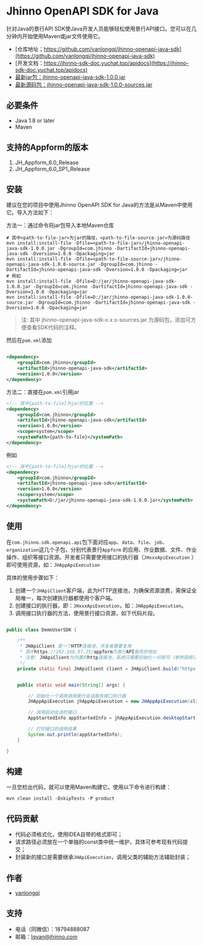 # Jhinno OpenAPI SDK for Java

针对Java的景行API SDK使Java开发人员能够轻松使用景行API接口。您可以在几分钟内开始使用Maven或jar文件使用它。

- [仓库地址；https://github.com/yanlongqi/jhinno-openapi-java-sdk](https://github.com/yanlongqi/jhinno-openapi-java-sdk)
- [开发文档：https://jhinno-sdk-doc.yuchat.top/apidocs](https://jhinno-sdk-doc.yuchat.top/apidocs)
- [最新jar包：jhinno-openapi-java-sdk-1.0.0.jar](https://jhinno-jenkins.yuchat.top/job/jhinno-openapi-java-sdk/lastSuccessfulBuild/artifact/target/jhinno-openapi-java-sdk-1.0.0.jar)
- [最新源码包：jhinno-openapi-java-sdk-1.0.0-sources.jar](https://jhinno-jenkins.yuchat.top/job/jhinno-openapi-java-sdk/lastSuccessfulBuild/artifact/target/jhinno-openapi-java-sdk-1.0.0-sources.jar)

## 必要条件

- Java 1.8 or later
- Maven

## 支持的Appform的版本

1. JH_Appform_6.0_Release
2. JH_Appform_6.0_SP1_Release

## 安装

建议在您的项目中使用Jhinno OpenAPI SDK for Java的方法是从Maven中使用它。导入方法如下：

方法一：通过命令将jar包导入本地Maven仓库

```shell
# 其中<path-to-file-jar>为jar的路径，<path-to-file-source-jar>为源码路径
mvn install:install-file -Dfile=<path-to-file-jar>/jhinno-openapi-java-sdk-1.0.0.jar -DgroupId=com.jhinno -DartifactId=jhinno-openapi-java-sdk -Dversion=1.0.0 -Dpackaging=jar
mvn install:install-file -Dfile=<path-to-file-source-jar>/jhinno-openapi-java-sdk-1.0.0-source.jar -DgroupId=com.jhinno -DartifactId=jhinno-openapi-java-sdk -Dversion=1.0.0 -Dpackaging=jar
# 例如
mvn install:install-file -Dfile=D:/jar/jhinno-openapi-java-sdk-1.0.0.jar -DgroupId=com.jhinno -DartifactId=jhinno-openapi-java-sdk -Dversion=1.0.0 -Dpackaging=jar
mvn install:install-file -Dfile=D:/jar/jhinno-openapi-java-sdk-1.0.0-source.jar -DgroupId=com.jhinno -DartifactId=jhinno-openapi-java-sdk -Dversion=1.0.0 -Dpackaging=jar
```

> 注: 其中 jhinno-openapi-java-sdk-x.x.x-sources.jar 为源码包，添加可方便查看SDK代码的注释。

然后在`pom.xml`添加

```xml

<dependency>
    <groupId>com.jhinno</groupId>
    <artifactId>jhinno-openapi-java-sdk</artifactId>
    <version>1.0.0</version>
</dependency>
```

方法二：直接在`pom.xml`引用jar

```xml
<!-- 其中{path-to-file}为jar的位置 -->
<dependency>
    <groupId>com.jhinno</groupId>
    <artifactId>jhinno-openapi-java-sdk</artifactId>
    <version>1.0.0</version>
    <scope>system</scope>
    <systemPath>{path-to-file}</systemPath>
</dependency>
```

例如

```xml
<!-- 其中{path-to-file}为jar的位置 -->
<dependency>
    <groupId>com.jhinno</groupId>
    <artifactId>jhinno-openapi-java-sdk</artifactId>
    <version>1.0.0</version>
    <scope>system</scope>
    <systemPath>D:/jar/jhinno-openapi-java-sdk-1.0.0.jar</systemPath>
</dependency>
```

## 使用

在`com.jhinno.sdk.openapi.api`包下面对应`app`、`data`、`file`、`job`、`organization`这几个子包，分别代表景行`Appform`
的应用、作业数据、文件、作业操作、组织等接口资源。开发者只需要使用接口的执行器（`JHxxxApiExecution`
）即可使用资源，如：`JHAppApiExecution`

具体的使用步骤如下：

1. 创建一个`JHApiClient`客户端，此为HTTP连接池，为确保资源浪费，需保证全局唯一，每次创建执行器都使用个客户端。
2. 创建接口的执行器，即：`JHxxxApiExecution`，如：`JHAppApiExecution`。
3. 调用接口执行器的方法，使用景行接口资源，如下代码片段。

```java

public class DemoUserSDK {

    /**
     * JHApiClient 是一个HTTP连接池，开发者需要复用
     * 其中https://192.168.87.25/appform为景行API服务的地址
     * 注意: JHApiClient为内置的http连接池，系统只需要初始化一份即可（单例调用）。
     */
    private static final JHApiClient client = JHApiClient.build("https://192.168.87.25/appform");


    public static void main(String[] args) {

        // 初始化一个调用调用景行会话服务接口执行器
        JHAppApiExecution jhAppApiExecution = new JHAppApiExecution(client);

        // 调用启动会话的接口
        AppStartedInfo appStartedInfo = jhAppApiExecution.desktopStart("jhadmin", "linux_desktop", new AppStartRequest());

        // 打印接口的调用结果
        System.out.println(appStartedInfo);
    }

}

```

## 构建

一旦您检出代码，就可以使用Maven构建它。使用以下命令进行构建：

```shell
mvn clean install -DskipTests -P product
```

## 代码贡献

- 代码必须格式化，使用IDEA自带的格式即可；
- 请求路径必须放在一个单独的const类中统一维护，具体可参考现有代码提交；
- 封装新的接口是需要继承`JHApiExecution`，调用父类的辅助方法辅助封装；

## 作者

- [yanlongqi](https://github.com/yanlongqi)

## 支持

- 电话（同微信）：18794888087
- 邮箱：lqyan@jhinno.com